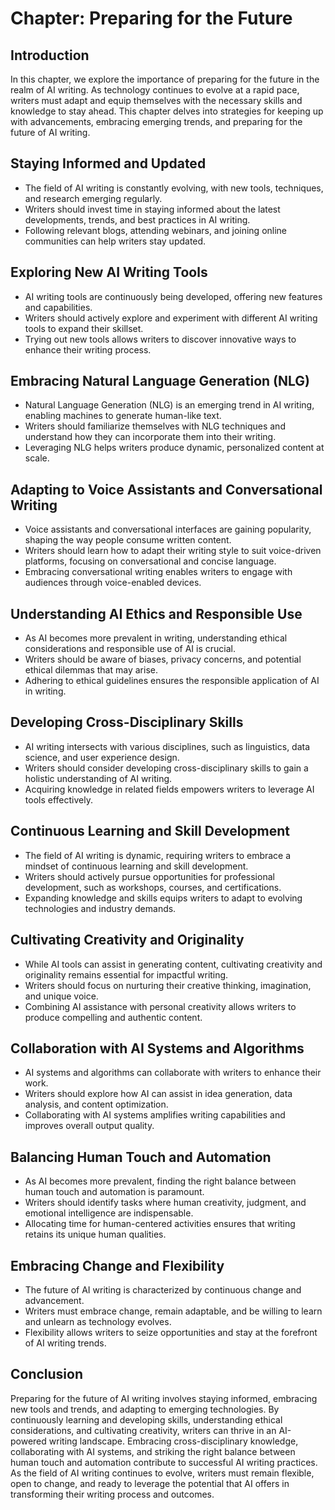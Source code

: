 Chapter: Preparing for the Future
=================================

Introduction
------------

In this chapter, we explore the importance of preparing for the future in the realm of AI writing. As technology continues to evolve at a rapid pace, writers must adapt and equip themselves with the necessary skills and knowledge to stay ahead. This chapter delves into strategies for keeping up with advancements, embracing emerging trends, and preparing for the future of AI writing.

Staying Informed and Updated
----------------------------

* The field of AI writing is constantly evolving, with new tools, techniques, and research emerging regularly.
* Writers should invest time in staying informed about the latest developments, trends, and best practices in AI writing.
* Following relevant blogs, attending webinars, and joining online communities can help writers stay updated.

Exploring New AI Writing Tools
------------------------------

* AI writing tools are continuously being developed, offering new features and capabilities.
* Writers should actively explore and experiment with different AI writing tools to expand their skillset.
* Trying out new tools allows writers to discover innovative ways to enhance their writing process.

Embracing Natural Language Generation (NLG)
-------------------------------------------

* Natural Language Generation (NLG) is an emerging trend in AI writing, enabling machines to generate human-like text.
* Writers should familiarize themselves with NLG techniques and understand how they can incorporate them into their writing.
* Leveraging NLG helps writers produce dynamic, personalized content at scale.

Adapting to Voice Assistants and Conversational Writing
-------------------------------------------------------

* Voice assistants and conversational interfaces are gaining popularity, shaping the way people consume written content.
* Writers should learn how to adapt their writing style to suit voice-driven platforms, focusing on conversational and concise language.
* Embracing conversational writing enables writers to engage with audiences through voice-enabled devices.

Understanding AI Ethics and Responsible Use
-------------------------------------------

* As AI becomes more prevalent in writing, understanding ethical considerations and responsible use of AI is crucial.
* Writers should be aware of biases, privacy concerns, and potential ethical dilemmas that may arise.
* Adhering to ethical guidelines ensures the responsible application of AI in writing.

Developing Cross-Disciplinary Skills
------------------------------------

* AI writing intersects with various disciplines, such as linguistics, data science, and user experience design.
* Writers should consider developing cross-disciplinary skills to gain a holistic understanding of AI writing.
* Acquiring knowledge in related fields empowers writers to leverage AI tools effectively.

Continuous Learning and Skill Development
-----------------------------------------

* The field of AI writing is dynamic, requiring writers to embrace a mindset of continuous learning and skill development.
* Writers should actively pursue opportunities for professional development, such as workshops, courses, and certifications.
* Expanding knowledge and skills equips writers to adapt to evolving technologies and industry demands.

Cultivating Creativity and Originality
--------------------------------------

* While AI tools can assist in generating content, cultivating creativity and originality remains essential for impactful writing.
* Writers should focus on nurturing their creative thinking, imagination, and unique voice.
* Combining AI assistance with personal creativity allows writers to produce compelling and authentic content.

Collaboration with AI Systems and Algorithms
--------------------------------------------

* AI systems and algorithms can collaborate with writers to enhance their work.
* Writers should explore how AI can assist in idea generation, data analysis, and content optimization.
* Collaborating with AI systems amplifies writing capabilities and improves overall output quality.

Balancing Human Touch and Automation
------------------------------------

* As AI becomes more prevalent, finding the right balance between human touch and automation is paramount.
* Writers should identify tasks where human creativity, judgment, and emotional intelligence are indispensable.
* Allocating time for human-centered activities ensures that writing retains its unique human qualities.

Embracing Change and Flexibility
--------------------------------

* The future of AI writing is characterized by continuous change and advancement.
* Writers must embrace change, remain adaptable, and be willing to learn and unlearn as technology evolves.
* Flexibility allows writers to seize opportunities and stay at the forefront of AI writing trends.

Conclusion
----------

Preparing for the future of AI writing involves staying informed, embracing new tools and trends, and adapting to emerging technologies. By continuously learning and developing skills, understanding ethical considerations, and cultivating creativity, writers can thrive in an AI-powered writing landscape. Embracing cross-disciplinary knowledge, collaborating with AI systems, and striking the right balance between human touch and automation contribute to successful AI writing practices. As the field of AI writing continues to evolve, writers must remain flexible, open to change, and ready to leverage the potential that AI offers in transforming their writing process and outcomes.
